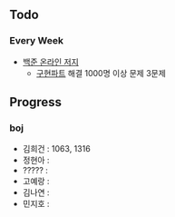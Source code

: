 
## Todo
### Every Week

- [백준 온라인 저지](https://www.acmicpc.net)
	- [구현파트](https://solved.ac/problems/tags/implementation?sort=level&direction=asc&page=1) 해결 1000명 이상 문제 3문제


## Progress

### boj
- 김희건 : 1063, 1316
- 정현아 :
- ????? :
- 고예랑 :
- 김나연 :
- 민지호 :




